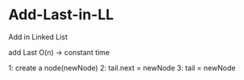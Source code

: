 # Add-Last-in-LL

Add in Linked List

add Last O(n) -> constant time

1: create  a node(newNode)
2: tail.next = newNode
3: tail = newNode